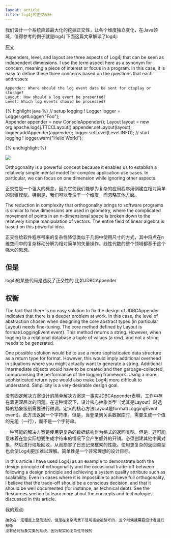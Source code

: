 ```yaml
---
layout: article
title: log4j的正交设计
---
```


我们设计一个系统应该最大化的挖掘正交性，让各个维度独立变化，在Java领域，值得参考的例子就是log4j
下面这篇文章解读了log4j:

[原文](https://www.javaworld.com/article/2078767/java-tip-orthogonality-by-example.html)

Appenders, level, and layout are three aspects of Log4j that can be seen as independent dimensions. I use the term aspect here as a synonym for concern, meaning a piece of interest or focus in a program. In this case, it is easy to define these three concerns based on the questions that each addresses:

```
Appender: Where should the log event data be sent for display or storage?
Layout: How should a log event be presented?
Level: Which log events should be processed?
```

{% highlight java %}
// setup logging !
Logger logger = Logger.getLogger("Foo");        
Appender appender = new ConsoleAppender();
Layout layout = new org.apache.log4j.TTCCLayout()
appender.setLayout(layout);
logger.addAppender(appender);
logger.setLevel(Level.INFO);
// start logging !
logger.warn("Hello World");

{% endhighlight %}


![](/images/orthogonality-log4j.png)

Orthogonality is a powerful concept because it enables us to establish a relatively simple mental model for complex application use cases. In particular, we can focus on one dimension while ignoring other aspects.

正交性是一个强大的概念，因为它使我们能够为复杂的应用程序用例建立相对简单的思维模型。特别是，我们可以专注于一个维度，而忽略其他方面。


The reduction in complexity that orthogonality brings to software programs is similar to how dimensions are used in geometry, where the complicated movement of points in an n-dimensional space is broken down to the relatively simple manipulation of vectors. The entire field of linear algebra is based on this powerful idea.


正交性给软件程序带来的复杂性降低类似于几何中使用尺寸的方式，其中将点在n维空间中的复杂移动分解为相对简单的矢量操作。线性代数的整个领域都基于这个强大的思想。


## 但是

log4j的某些代码是违反了正交性的
比如JDBCAppender


## 权衡

The fact that there is no easy solution to fix the design of JDBCAppender indicates that there is a deeper problem at work. In this case, the level of abstraction chosen when designing the core abstract types (in particular Layout) needs fine-tuning. The core method defined by Layout is format(LoggingEvent event). This method returns a string. However, when logging to a relational database a tuple of values (a row), and not a string needs to be generated.

One possible solution would be to use a more sophisticated data structure as a return type for format. However, this would imply additional overhead in situations where you might actually want to generate a string. Additional intermediate objects would have to be created and then garbage-collected, compromising the performance of the logging framework. Using a more sophisticated return type would also make Log4j more difficult to understand. Simplicity is a very desirable design goal.


没有固定解决方案设计的简单解决方案这一事实JDBCAppender表明，工作中存在着更深层次的问题。在这种情况下，设计核心抽象类型（尤其是Layout）时选择的抽象级别需要进行微调。定义的核心方法Layout是format(LoggingEvent event)。此方法返回一个字符串。但是，当登录到关系数据库时，需要生成一个值的元组（一行），而不是一个字符串。

一种可能的解决方案是使用更复杂的数据结构作为格式的返回类型。但是，这可能意味着在您实际想要生成字符串的情况下会产生额外的开销。必须创建其他中间对象，然后进行垃圾回收，从而损害了日志记录框架的性能。使用更复杂的返回类型也会使Log4j更加难以理解。简单性是一个非常理想的设计目标。


In this article I have used Log4j as an example to demonstrate both the design principle of orthogonality and the occasional trade-off between following a design principle and achieving a system quality attribute such as scalability. Even in cases where it is impossible to achieve full orthogonality, I believe that the trade-off should be a conscious decision, and that it should be well documented (for instance, as technical debt). See the Resources section to learn more about the concepts and technologies discussed in this article.


我的观点:

```
抽象在一定程度上是简洁的，但是在复杂场景下是可能会被破坏的，这个时候就需要设计者进行权衡
没有绝对抽象完美的系统，因为现实的复杂性导致的
```
